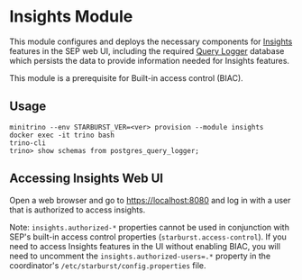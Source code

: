 # Insights Module  

This module configures and deploys the necessary components for [Insights](https://docs.starburst.io/latest/insights/configuration.html) features in the SEP web UI, including the required [Query Logger](https://docs.starburst.io/latest/admin/query-logger.html) database which persists the data to provide information needed for Insights features.  

This module is a prerequisite for Built-in access control (BIAC).  

## Usage

    minitrino --env STARBURST_VER=<ver> provision --module insights
    docker exec -it trino bash 
    trino-cli
    trino> show schemas from postgres_query_logger;

## Accessing Insights Web UI
Open a web browser and go to [https://localhost:8080](https://localhost:8080) and log in with a user that is authorized to access insights.  

Note: `insights.authorized-*` properties cannot be used in conjunction with SEP's built-in access control properties (`starburst.access-control`). If you need to access Insights features in the UI without enabling BIAC, you will need to uncomment the `insights.authorized-users=.*` property in the coordinator's `/etc/starburst/config.properties` file.  